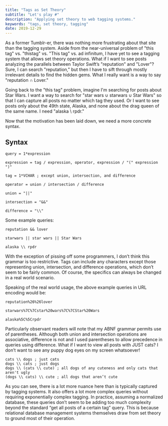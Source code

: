 ```yaml
---
title: "Tags as Set Theory"
subtitle: "Let's play #"
description: "Applying set theory to web tagging systems."
keywords: "tags, set theory, tagging"
date: 2019-12-29
---
```


As a former Tumblr-er, there was nothing more frustrating about that site than the tagging system. Aside from the near-universal problem of "this tag" vs. "thistag" vs. "This tag" vs. ad infinitum, I have yet to see a tagging system that allows set theory operations. What if I want to see posts analyzing the parallels between Taylor Swift’s "reputation" and "Lover"? Sure, I can search "reputation," but then I have to sift through mostly irrelevant details to find the hidden gems. What I really want is a way to say "reputation ∩ Lover."

Going back to the "this tag" problem, imagine I'm searching for posts about Star Wars. I want a way to search for "star wars ∪ starwars ∪ Star Wars" so that I can capture all posts no matter which tag they used. Or I want to see posts only about the 49th state, Alaska, and none about the drag queen of the same name. I need "alaska \ rpdr." 

Now that the motivation has been laid down, we need a more concrete syntax. 

## Syntax

```abnf
query = 1*expression

expression = tag / expression, operator, expression / "(" expression ")"

tag = 1*VCHAR ; except union, intersection, and difference

operator = union / intersection / difference

union = "||"

intersection = "&&"

difference = "\\"
```

Some example queries:

```
reputation && lover

starwars || star wars || Star Wars

alaska \\ rpdr
```

With the exception of pissing off some programmers, I don’t think this grammar is too restrictive. Tags can include any characters except those representing union, intersection, and difference operations, which don’t seem to be fairly common. Of course, the specifics can always be changed in a real world scenario. 

Speaking of the real world usage, the above example queries in URL encoding would be:

```
reputation%26%26lover

starwars%7C%7Cstar%20wars%7C%7CStar%20Wars

alaska%5C%5Crpdr
```

Particularly observant readers will note that my ABNF grammar permits use of parentheses. Although both union and intersection operations are associative, difference is not and I used parentheses to allow precedence in queries using difference. What if I want to view all posts with JUST cats? I don’t want to see any puppy dog eyes on my screen whatsoever! 

```
cats \\ dogs ; just cats
dogs \\ cats ; just dogs
dogs \\ (cats \\ cute) ; all dogs of any cuteness and only cats that aren't ugly
(dogs \\ cats) \\ cute ; all dogs that aren’t cute
```

As you can see, there is a lot more nuance here than is typically captured by tagging systems. It also offers a lot more complex queries without requiring exponentially complex tagging. In practice, assuming a normalized database, these queries don’t seem to be adding too much complexity beyond the standard “get all posts of a certain tag” query. This is because relational database management systems themselves draw from set theory to ground most of their operation. 
